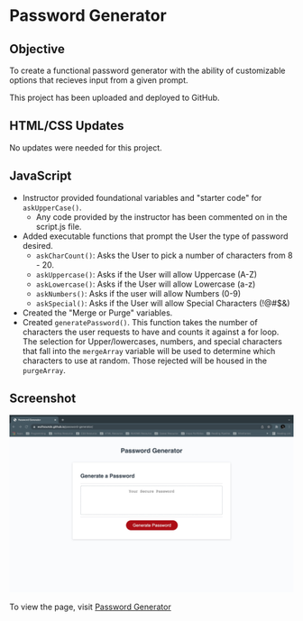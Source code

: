 # Password Generator

## Objective
To create a functional password generator with the ability of customizable options that recieves input from a given prompt. 

This project has been uploaded and deployed to GitHub.

## HTML/CSS Updates
No updates were needed for this project.

## JavaScript
* Instructor provided foundational variables and "starter code" for `askUpperCase()`.
   - Any code provided by the instructor has been commented on in the script.js file.
* Added executable functions that prompt the User the type of password desired.
    - `askCharCount()`: Asks the User to pick a number of characters from 8 - 20.
    - `askUppercase()`: Asks if the User will allow Uppercase (A-Z)
    - `askLowercase()`: Asks if the User will allow Lowercase (a-z)
    - `askNumbers()`: Asks if the user will allow Numbers (0-9)
    - `askSpecial()`: Asks if the User will allow Special Characters (!@#$&)
* Created the "Merge or Purge" variables. 
* Created `generatePassword()`. This function takes the number of characters the user requests to have and counts it against a for loop. The selection for Upper/lowercases, numbers, and special characters that fall into the `mergeArray` variable will be used to determine which characters to use at random. Those rejected will be housed in the `purgeArray`.

## Screenshot
![password-screenshot](./Assets/screenshot.jpeg)

To view the page, visit [Password Generator](https://wulfsounds.github.io/password-generator/)